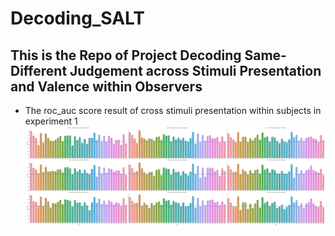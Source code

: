 # Decoding_SALT

## This is the Repo of Project Decoding Same-Different Judgement across Stimuli Presentation and Valence within Observers

- The roc_auc score result of cross stimuli presentation within subjects in experiment 1
![Exp1 cross condition](https://github.com/AaronZheng87/Decoding_SALT/blob/main/barplot_cro_con.png)
